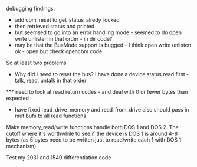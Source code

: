 debugging findings:
- add cbm_reset to get_status_alredy_locked
- then retrieved status and printed
- but seemsed to go into an error handling mode - seemed to do open write unlisten in that order - in dir code?
- may be that the BusMode support is bugged - I think open write unlisten ok - open but check opencbm code

So at least two problems
- Why did I need to reset the bus?  I have done a device status read first - talk, read, untalk in that order

*** need to look at read return codes - and deal with 0 or fewer bytes than expected
 - have fixed read_drive_memory and read_from_drive
also should pass in mut bufs to all read functions

Make memory_read/write functions handle both DOS 1 and DOS 2.  The cutoff where it's worthwhile to see if the device is DOS 1 is around 4-8 bytes (as 5 bytes need to be written just to read/write each 1 with DOS 1 mechanism)

Test my 2031 and 1540 differentiation code